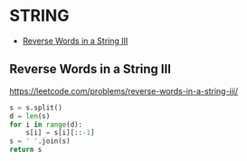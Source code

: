 # STRING

+ [Reverse Words in a String III](#reverse-words-in-a-string-iii)
<!---->
## Reverse Words in a String III

https://leetcode.com/problems/reverse-words-in-a-string-iii/

```python
s = s.split()
d = len(s)
for i in range(d):
    s[i] = s[i][::-1]
s = ' '.join(s)
return s
```

